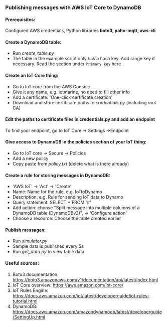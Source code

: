 ### Publishing messages with AWS IoT Core to DynamoDB
#### Prerequisites: 
Configured AWS credentials, Python libraries **boto3, paho-mqtt, aws-cli**

#### Create a DynamoDB table:
* Run *create_table.py* 
* The table in the example script only has a hash key. Add range key if necessary. Read the section under `Primary key` [here](https://docs.aws.amazon.com/amazondynamodb/latest/developerguide/HowItWorks.CoreComponents.html)

#### Create an IoT Core thing:
* Go to IoT core from the AWS Console
* Give it any name, e.g. iotmarine, no need to fill other info
* Add a certificate: 'One-click certificate creation'
* Download and store certificate paths to *credentials.py* (including root CA) 

#### Edit the paths to certificate files in credentials.py and add an endpoint 
To find your endpoint, go to IoT Core -> Settings ->Endpoint

#### Give access to DynamoDB in the policies section of your IoT thing:
* Go to IoT core -> Secure -> Policies
* Add a new policy
* Copy paste from *policy.txt* (delete what is there already)

#### Create a rule for storing messages in DynamoDB:
* 'AWS IoT' -> 'Act' -> 'Create'
* Name: Name for the rule, e.g. IoTtoDynamo
* Description: e.g. Rule for sending IoT data to Dynamo
* Query statement: SELECT * FROM '#'
* Add action: choose "Split message into multiple columns of a DynamoDB table (DynamoDBv2)", -> 'Configure action'
* Choose a resource: Choose the table created earlier

#### Publish messages:
* Run *simulator.py*
* Sample data is published every 5s
* Run *get_data.py* to view table data

#### Useful sources: 
1. Boto3 documentation: https://boto3.amazonaws.com/v1/documentation/api/latest/index.html
2. IoT Core overview: https://aws.amazon.com/iot-core/ 
3. IoT Rules Engine: https://docs.aws.amazon.com/iot/latest/developerguide/iot-rules-tutorial.html
4. DynamoDB: https://docs.aws.amazon.com/amazondynamodb/latest/developerguide/SettingUp.html







